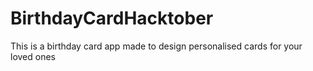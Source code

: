 # BirthdayCardHacktober
This is a birthday card app made to design personalised cards for your loved ones

